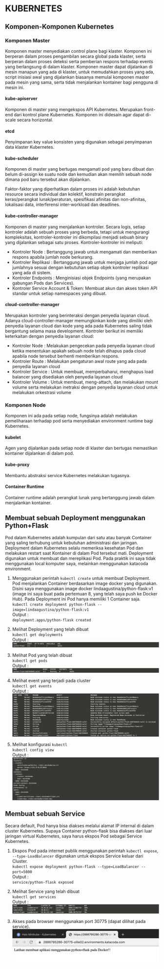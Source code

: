 # KUBERNETES

## Komponen-Komponen Kubernetes

### Komponen Master

Komponen master menyediakan control plane bagi klaster. Komponen ini berperan dalam proses pengambilan secara global pada klaster, serta berperan dalam proses deteksi serta pemberian respons terhadap events yang berlangsung di dalam klaster. Komponen master dapat dijalankan di mesin manapun yang ada di klaster, untuk memudahkan proses yang ada, script inisiasi awal yang dijalankan biasanya memulai komponen master pada mesin yang sama, serta tidak menjalankan kontainer bagi pengguna di mesin ini.

#### kube-apiserver

Komponen di master yang mengekspos API Kubernetes. Merupakan front-end dari kontrol plane Kubernetes. Komponen ini didesain agar dapat di-scale secara horizontal.

#### etcd

Penyimpanan key value konsisten yang digunakan sebagai penyimpanan data klaster Kubernetes.

#### kube-scheduler

Komponen di master yang bertugas mengamati pod yang baru dibuat dan belum di-assign ke suatu node dan kemudian akan memilih sebuah node dimana pod baru tersebut akan dijalankan.

Faktor-faktor yang diperhatikan dalam proses ini adalah kebutuhan resource secara individual dan kolektif, konstrain perangkat keras/perangkat lunak/peraturan, spesifikasi afinitas dan non-afinitas, lokalisasi data, interferensi inter-workload dan deadlines.

#### kube-controller-manager

Komponen di master yang menjalankan kontroler. Secara logis, setiap kontroler adalah sebuah proses yang berbeda, tetapi untuk mengurangi kompleksitas, kontroler-kontroler ini dikompilasi menjadi sebuah binary yang dijalankan sebagai satu proses. Kontroler-kontroler ini meliputi:
- Kontroler Node : Bertanggung jawab untuk mengamati dan memberikan respons apabila jumlah node berkurang.
- Kontroler Replikasi : Bertanggung jawab untuk menjaga jumlah pod agar jumlahnya sesuai dengan kebutuhan setiap objek kontroler replikasi yang ada di sistem.
- Kontroler Endpoints : Menginisiasi objek Endpoints (yang merupakan gabungan Pods dan Services).
- Kontroler Service Account & Token: Membuat akun dan akses token API standar untuk setiap namespaces yang dibuat.

#### cloud-controller-manager

Merupakan kontroler yang berinteraksi dengan penyedia layanan cloud. Adanya cloud-controller-manager memungkinkan kode yang dimiliki oleh penyedia layanan cloud dan kode yang ada pada Kubernetes saling tidak bergantung selama masa development. Kontroler berikut ini memiliki keterkaitan dengan penyedia layanan cloud:
- Kontroler Node : Melakukan pengecekan pada penyedia layanan cloud ketika menentukan apakah sebuah node telah dihapus pada cloud apabila node tersebut berhenti memberikan respons.
- Kontroler Route : Melakukan pengaturan awal route yang ada pada penyedia layanan cloud
- Kontroler Service : Untuk membuat, memperbaharui, menghapus load balancer yang disediakan oleh penyedia layanan cloud
- Kontroler Volume : Untuk membuat, meng-attach, dan melakukan mount volume serta melakukan inetraksi dengan penyedia layanan cloud untuk melakukan orkestrasi volume

### Komponen Node

Komponen ini ada pada setiap node, fungsinya adalah melakukan pemeliharaan terhadap pod serta menyediakan environment runtime bagi Kubernetes.

#### kubelet

Agen yang dijalankan pada setiap node di klaster dan bertugas memastikan kontainer dijalankan di dalam pod.

#### kube-proxy

Membantu abstraksi service Kubernetes melakukan tugasnya.

#### Container Runtime

Container runtime adalah perangkat lunak yang bertanggung jawab dalam menjalankan kontainer.

## Membuat sebuah Deployment menggunakan Python+Flask

Pod dalam Kubernetes adalah kumpulan dari satu atau banyak Container yang saling terhubung untuk kebutuhan administrasi dan jaringan. Deployment dalam Kubernetes selalu memeriksa kesehatan Pod dan melakukan restart saat Kontainer di dalam Pod tersebut mati. Deployment digunakan untuk membuat dan mereplikasi Pod. Pada praktik ini saya tidak menggunakan local komputer saya, melainkan menggunakan katacoda environment.
1. Menggunakan perintah `kubectl create` untuk membuat Deployment. Pod menjalankan Container berdasarkan image docker yang digunakan. Disini saya menggunakan image docker lindaagustina/python-flask:v1 (image ini saya buat pada pertemuan 8, yang telah saya push ke Docker Hub). Pada Deployment ini Pod hanya memiliki 1 Container saja.\
`kubectl create deployment python-flask --image=lindaagustina/python-flask:v1`\
Output :\
`deployment.apps/python-flask created`

2. Melihat Deployment yang telah dibuat\
`kubectl get deployments`\
Output :\
![](img/1.png)

3. Melihat Pod yang telah dibuat\
`kubectl get pods`\
Output :\
![](img/2.png)

4. Melihat event yang terjadi pada cluster\
`kubectl get events`\
Output :\
![](img/3.png)

5. Melihat konfigurasi `kubectl`\
`kubectl config view`\
Output :\
![](img/4.png)

## Membuat sebuah Service

Secara default, Pod hanya bisa diakses melalui alamat IP internal di dalam cluster Kubernetes. Supaya Container python-flask bisa diakses dari luar jaringan virtual Kubernetes, saya harus ekspos Pod sebagai Service Kubernetes.

1. Ekspos Pod pada internet publik menggunakan perintah `kubectl expose`, `--type-LoadBalancer` digunakan untuk ekspos Service keluar dari Cluster.\
`kubectl expose deployment python-flask --type=LoadBalancer --port=5000`\
Output :\
`service/python-flask exposed`

2. Melihat Service yang telah dibuat\
`kubectl get services`\
Output :\
![](img/5.png)

3. Akses pada browser menggunakan port 30775 (dapat dilihat pada service).\
![](img/6.png)
